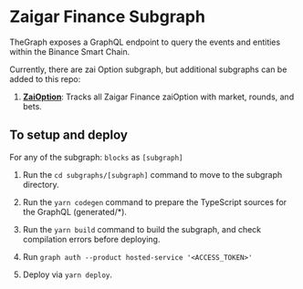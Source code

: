 # Zaigar Finance Subgraph

TheGraph exposes a GraphQL endpoint to query the events and entities within the Binance Smart Chain.

Currently, there are zai Option subgraph, but additional subgraphs can be added to this repo:


1. **[ZaiOption]()**: Tracks all Zaigar Finance zaiOption with market, rounds, and bets.


## To setup and deploy

For any of the subgraph: `blocks` as `[subgraph]`

1. Run the `cd subgraphs/[subgraph]` command to move to the subgraph directory.

2. Run the `yarn codegen` command to prepare the TypeScript sources for the GraphQL (generated/*).

3. Run the `yarn build` command to build the subgraph, and check compilation errors before deploying.

4. Run `graph auth --product hosted-service '<ACCESS_TOKEN>'`

5. Deploy via `yarn deploy`.

